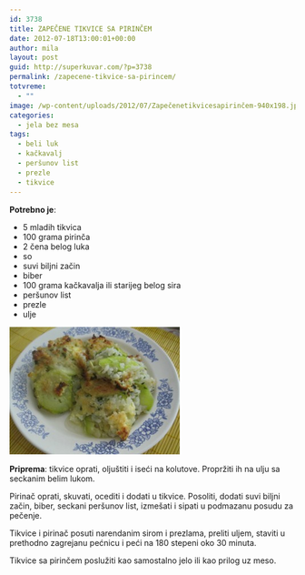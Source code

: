 ```yaml
---
id: 3738
title: ZAPEČENE TIKVICE SA PIRINČEM
date: 2012-07-18T13:00:01+00:00
author: mila
layout: post
guid: http://superkuvar.com/?p=3738
permalink: /zapecene-tikvice-sa-pirincem/
totvreme:
  - ""
image: /wp-content/uploads/2012/07/Zapečenetikvicesapirinčem-940x198.jpg
categories:
  - jela bez mesa
tags:
  - beli luk
  - kačkavalj
  - peršunov list
  - prezle
  - tikvice
---
```

**Potrebno je**:

  * 5 mladih tikvica
  * 100 grama pirinča
  * 2 čena belog luka
  * so
  * suvi biljni začin
  * biber
  * 100 grama kačkavalja ili starijeg belog sira
  * peršunov list
  * prezle
  * ulje

<img class="alignnone size-medium wp-image-3739" title="Zapečenetikvicesapirinčem" src="/wp-content/uploads/2012/07/Zapečenetikvicesapirinčem-e1342523591730-300x224.jpg" alt="" width="300" height="224" /> 

**Priprema**: tikvice oprati, oljuštiti i iseći na kolutove. Propržiti ih na ulju sa seckanim belim lukom.

Pirinač oprati, skuvati, ocediti i dodati u tikvice. Posoliti, dodati suvi biljni začin, biber, seckani peršunov list, izmešati i sipati u podmazanu posudu za pečenje.

Tikvice i pirinač posuti narendanim sirom i prezlama, preliti uljem, staviti u prethodno zagrejanu pećnicu i peći na 180 stepeni oko 30 minuta.

Tikvice sa pirinčem poslužiti kao samostalno jelo ili kao prilog uz meso.